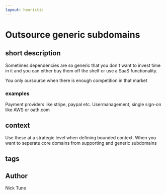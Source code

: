 ```yaml
---
layout: heuristic
---
```


# Outsource generic subdomains

## short description

Sometimes dependencies are so generic that you don't want to invest time in it and you can either buy them off the shelf or use a SaaS functionality.

You only oursource when there is enough competition in that market

### examples

Payment providers like stripe, paypal etc.
Usermanagement, single sign-on like AWS or oath.com

## context

Use these at a strategic level when defining bounded context. When you want to seperate core domains from supporting and generic subdomains

## tags

## Author

Nick Tune